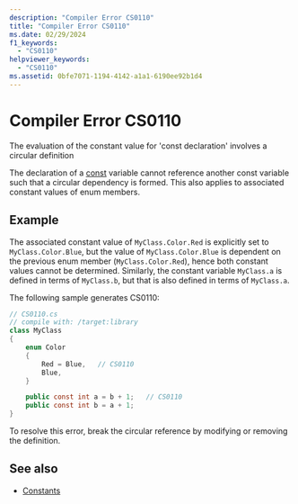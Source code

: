 ```yaml
---
description: "Compiler Error CS0110"
title: "Compiler Error CS0110"
ms.date: 02/29/2024
f1_keywords:
  - "CS0110"
helpviewer_keywords:
  - "CS0110"
ms.assetid: 0bfe7071-1194-4142-a1a1-6190ee92b1d4
---
```

# Compiler Error CS0110

The evaluation of the constant value for 'const declaration' involves a circular definition

 The declaration of a [const](../language-reference/keywords/const.md) variable cannot reference another const variable such that a circular dependency is formed. This also applies to associated constant values of enum members.

## Example

 The associated constant value of `MyClass.Color.Red` is explicitly set to `MyClass.Color.Blue`, but the value of `MyClass.Color.Blue` is dependent on the previous enum member (`MyClass.Color.Red`), hence both constant values cannot be determined. Similarly, the constant variable `MyClass.a` is defined in terms of `MyClass.b`, but that is also defined in terms of `MyClass.a`.

 The following sample generates CS0110:

```csharp
// CS0110.cs
// compile with: /target:library
class MyClass
{
    enum Color
    {
        Red = Blue,   // CS0110
        Blue,
    }

    public const int a = b + 1;   // CS0110
    public const int b = a + 1;
}
```

To resolve this error, break the circular reference by modifying or removing the definition.

## See also

- [Constants](../programming-guide/classes-and-structs/constants.md)
